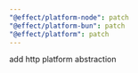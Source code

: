 ```yaml
---
"@effect/platform-node": patch
"@effect/platform-bun": patch
"@effect/platform": patch
---
```


add http platform abstraction
